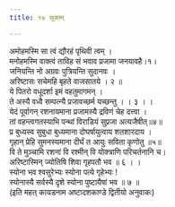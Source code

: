 ```yaml
---
title: १४ सूक्तम्

---
```

अमोहमस्मि सा त्वं द्यौरहं पृथिवी त्वम् ।  
मनोहमस्मि वाक्त्वं ताविह सं भवाव प्रजामा जनयावहै।१।  
जनियन्ति नो अग्रवः पुत्रियन्ति सुदानवः ।  
अरिष्टासः सचेमहि बृहते वाजसातये । २ ॥  
ये पितरो वधूदर्शा इमं वहतुमागमन् ।  
ते अस्यै वध्वै सम्पत्न्यै प्रजावच्छर्म यच्छन्तु । । ३ । ।  
येदं पूर्वागन् रशनायमाना प्रजामस्यै द्रविणं चेह दत्त्वा ।  
तां वहन्त्वगतस्याभि पन्थां विराडियं सुप्रजा अत्यजैषीत्॥४॥  
प्र बुध्यस्व सुबुधा बुध्यमाना दोघर्षायुत्वाय शतशारदाय ।  
गृहान् प्रेहि सुमनस्यमाना दीर्घं त आयुः सविता कृणोतु ॥५॥  
वि ते मुञ्चामि रशनां वि रश्मीन् वि योक्त्राणि परिचर्तनानि च।  
अरिष्टास्मिन् ज्योतिषि शिवा गृहपतौ भव ॥ ६ । ।  
स्योना भव श्वसुरेभ्यः स्योना पत्ये गृहेभ्यः !  
स्योनास्यै सर्वस्यै दृशे स्योना पुष्टायैषां भव ॥ ७ ॥  
(इति महत् कायडनाम अष्टादशकाण्डे द्वितीयो अनुवाकः)  
  